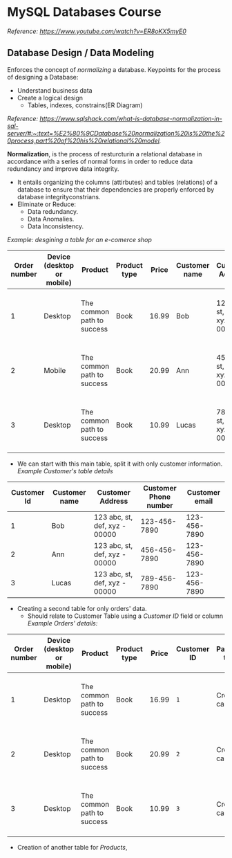# MySQL Databases Course
*Reference: https://www.youtube.com/watch?v=ER8oKX5myE0*

## Database Design / Data Modeling 
Enforces the concept of *normalizing* a database.
Keypoints for the process of designing a Database:
- Understand business data
- Create a logical design 
    - Tables, indexes, constrains(ER Diagram)

*Reference: https://www.sqlshack.com/what-is-database-normalization-in-sql-server/#:~:text=%E2%80%9CDatabase%20normalization%20is%20the%20process,part%20of%20his%20relational%20model.*

**Normalization**, is the process of resturcturin a relational database in accordance with a series of normal forms in order to reduce data redundancy and improve data integrity.
- It entails organizing the columns (attirbutes) and tables (relations) of a database to ensure that their dependencies are properly enforced by database integrityconstrians.
- Eliminate or Reduce:
    - Data redundancy.
    - Data Anomalies.
    - Data Inconsistency.

*Example: desgining a table for an e-comerce shop*

|Order number| Device (desktop or mobile)| Product | Product type | Price | Customer name | Customer Address | Customer Phone number | Customer email | Payment type | Payment Details | shipping address | Delivered|
|----|----|----|----|----|-----|----|----|----|-----|-----|----|-----|
|1|Desktop|The common path to success|Book|16.99|Bob|123 abc, st, def, xyz - 00000|123-456-7890|example_bob@gmail.com|Credit card|1234 5678 9012 3456 01/25 123|123 abc st, def, xyz - 00000|N|
|2|Mobile|The common path to success|Book|20.99|Ann|456 abc, st, def, xyz - 00000|456-456-7890|example_ann@gmail.com|Credit card|1234 5678 9012 3456 01/25 123|123 abc st, def, xyz - 00000|N|
|3|Desktop|The common path to success|Book|10.99|Lucas|789 abc, st, def, xyz - 00000|789-456-7890|example_lucas@gmail.com|Credit card|1234 5678 9012 3456 01/25 123|123 abc st, def, xyz - 00000|N|

- We can start with this main table, split it with only customer information.
*Example Customer's table details* 

| Customer Id | Customer name | Customer Address | Customer Phone number | Customer email |
| --- | --- | --- | --- | --- |
| 1 | Bob | 123 abc, st, def, xyz - 00000 | 123-456-7890 |123-456-7890 | example_bob@gmail.com |
| 2 | Ann | 123 abc, st, def, xyz - 00000 | 456-456-7890 |123-456-7890 | example_ann@gmail.com |
| 3 | Lucas | 123 abc, st, def, xyz - 00000 | 789-456-7890 |123-456-7890 | example_lucas@gmail.com |

- Creating a second table for only orders' data.
    - Should relate to Customer Table using a *Customer ID* field or column
*Example Orders' details:*

| Order number | Device (desktop or mobile)| Product | Product type | Price | Customer ID |Payment type | Payment Details | shipping address | Delivered|
|----|----|----|----|----|-----|----|----|----| ---- |
|1|Desktop|The common path to success|Book|16.99| ``1`` |Credit card|1234 5678 9012 3456 01/25 123|123 abc st, def, xyz - 00000|N|
|2|Desktop|The common path to success|Book|20.99| ``2`` |Credit card|1234 5678 9012 3456 01/25 123|123 abc st, def, xyz - 00000|N|
|3|Desktop|The common path to success|Book|10.99| ``3`` |Credit card|1234 5678 9012 3456 01/25 123|123 abc st, def, xyz - 00000|N|

- Creation of another table for *Products*, 